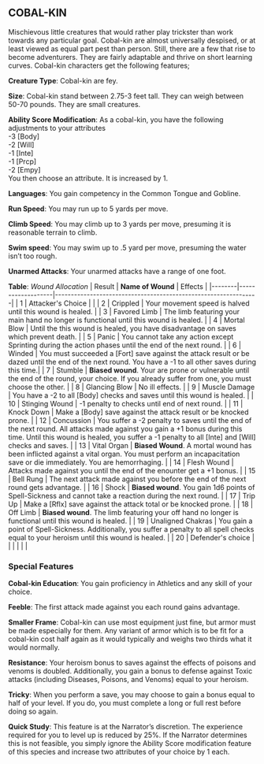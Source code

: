 ## COBAL-KIN
Mischievous little creatures that would rather play trickster than work towards any particular goal. Cobal-kin are almost universally despised, or at least viewed as equal part pest than person. Still, there are a few that rise to become adventurers. They are fairly adaptable and thrive on short learning curves. Cobal-kin characters get the following features;

**Creature Type**: Cobal-kin are fey.

**Size**: Cobal-kin stand between 2.75-3 feet tall. They can weigh between 50-70 pounds. They are small creatures.

**Ability Score Modification**: As a cobal-kin, you have the following adjustments to your attributes  
-3 [Body]  
-2 [Will]  
-1 [Inte]  
-1 [Prcp]  
-2 [Empy]  
You then choose an attribute. It is increased by 1.

**Languages**: You gain competency in the Common Tongue and Gobline.

**Run Speed**: You may run up to 5 yards per move.

**Climb Speed**: You may climb up to 3 yards per move, presuming it is reasonable terrain to climb.

**Swim speed**: You may swim up to .5 yard per move, presuming the water isn’t too rough.

**Unarmed Attacks**: Your unarmed attacks have a range of one foot.

**Table**: *Wound Allocation*
| Result | **Name of Wound** | Effects                                                        |
|--------|-------------------|----------------------------------------------------------------|
|   1    | Attacker's Choice |                                                                |
|   2    | Crippled          | Your movement speed is halved until this wound is healed.      |
|   3    | Favored Limb      | The limb featuring your main hand no longer is functional until this wound is healed. |
|   4    | Mortal Blow       | Until the this wound is healed, you have disadvantage on saves which prevent death. |
|   5    | Panic       | You cannot take any action except Sprinting during the action phases until the end of the next round. |
|   6    | Winded            | You must succeeded a [Fort] save against the attack result or be dazed until the end of the next round. You have a -1 to all other saves during this time.|
|   7    | Stumble | **Biased wound**. Your are prone or vulnerable until the end of the round, your choice. If you already suffer from one, you must choose the other. |
|   8    | Glancing Blow     | No ill effects.                                     |
|   9    | Muscle Damage     | You have a -2 to all [Body] checks and saves until this wound is healed. |
|   10   | Stinging Wound    | -1 penalty to checks until end of next round. |
|   11   | Knock Down | Make a [Body] save against the attack result  or be knocked prone. |
|   12   | Concussion | You suffer a -2 penalty to saves until the end of the next round. All attacks made against you gain a +1 bonus during this time. Until this wound is healed, you suffer a -1 penalty to all [Inte] and [Will] checks and saves. |
|   13   | Vital Organ | **Biased Wound**. A mortal wound has been inflicted against a vital organ. You must perform an incapacitation save or die immediately. You are hemorrhaging. |
|   14   | Flesh Wound | Attacks made against you until the end of the enounter get a +1 bonus. |
|   15   | Bell Rung | The next attack made against you before the end of the next round gets advantage.  |
|   16   | Shock | **Biased wound**. You gain 1d6 points of Spell-Sickness and cannot take a reaction during the next round. |
|   17   | Trip Up           | Make a [Rflx] save against the attack total or be knocked prone.                                  |
|   18   | Off Limb | **Biased wound**. The limb featuring your off hand no longer is functional until this wound is healed. |
|   19   | Unaligned Chakras | You gain a point of Spell-Sickness. Additionally, you suffer a penalty to all spell checks equal to your heroism until this wound is healed. |
|   20   | Defender's choice |                                   |
|        |                                                |                                   |

### Special Features

**Cobal-kin Education**: You gain proficiency in Athletics and any skill of your choice.

**Feeble**: The first attack made against you each round gains advantage.

**Smaller Frame**: Cobal-kin can use most equipment just fine, but armor must be made especially for them. Any variant of armor which is to be fit for a cobal-kin cost half again as it would typically and weighs two thirds what it would normally.

**Resistance**: Your heroism bonus to saves against the effects of poisons and venoms is doubled. Additionally, you gain a bonus to defense against Toxic attacks (including Diseases, Poisons, and Venoms) equal to your heroism.

**Tricky**: When you perform a save, you may choose to gain a bonus equal to half of your level. If you do, you must complete a long or full rest before doing so again.

**Quick Study**: This feature is at the Narrator’s discretion. The experience required for you to level up is reduced by 25%. If the Narrator determines this is not feasible, you simply ignore the Ability Score modification feature of this species and increase two attributes of your choice by 1 each.
